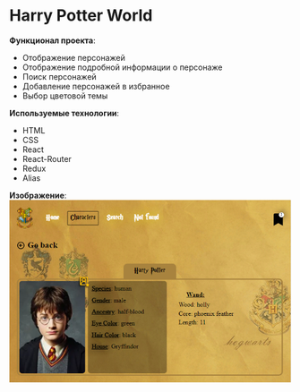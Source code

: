 # Harry Potter World

**Функционал проекта**: <br>
- Отображение персонажей<br>
- Отображение подробной информации о персонаже<br>
- Поиск персонажей <br>
- Добавление персонажей в избранное<br>
- Выбор цветовой темы<br>

**Используемые технологии**: 
- HTML<br>
- CSS<br>
- React<br>
- React-Router<br>
- Redux<br>
- Alias<br>

**Изображение**:<br>
![Harry Potter World](./public/hrw.png)
